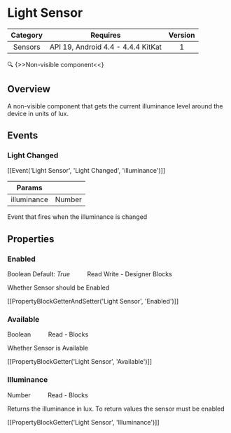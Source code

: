 # Light Sensor

| Category | Requires | Version |
|:--------:|:-------:|:--------:|
|Sensors|API 19, Android 4.4 - 4.4.4 KitKat|1|

:mag: {>>Non-visible component<<}

## Overview

A non-visible component that gets the current illuminance level around the device in units of lux.

## Events

### Light Changed

[[Event('Light Sensor', 'Light Changed', 'illuminance')]]

| Params | []() |
|--------|------|
|illuminance|Number|


Event that fires when the illuminance is changed

## Properties

### Enabled

<span class="chip chip-boolean">Boolean</span> <span class="chip chip-boolean">Default: <i>True</i></span>&nbsp;&nbsp;&nbsp;&nbsp;&nbsp;&nbsp;&nbsp;&nbsp;&nbsp;&nbsp;<span class="chip chip-rw">Read</span> <span class="chip chip-rw">Write</span> - <span class="chip chip-bd">Designer</span> <span class="chip chip-bd">Blocks</span> 

Whether Sensor should be Enabled

[[PropertyBlockGetterAndSetter('Light Sensor', 'Enabled')]]

### Available

<span class="chip chip-boolean">Boolean</span>&nbsp;&nbsp;&nbsp;&nbsp;&nbsp;&nbsp;&nbsp;&nbsp;&nbsp;&nbsp;<span class="chip chip-rw">Read</span> - <span class="chip chip-bd">Blocks</span> 

Whether Sensor is Available

[[PropertyBlockGetter('Light Sensor', 'Available')]]

### Illuminance

<span class="chip chip-number">Number</span>&nbsp;&nbsp;&nbsp;&nbsp;&nbsp;&nbsp;&nbsp;&nbsp;&nbsp;&nbsp;<span class="chip chip-rw">Read</span> - <span class="chip chip-bd">Blocks</span> 

Returns the illuminance in lux. To return values the sensor must be enabled

[[PropertyBlockGetter('Light Sensor', 'Illuminance')]]